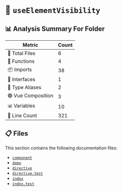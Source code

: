 # 📁 `useElementVisibility`

## 📊 Analysis Summary For Folder

| Metric | Count |
|--------|-------|
| 📁 Total Files | 6 |
| 🔧 Functions | 4 |
| 📦 Imports | 38 |
| 📐 Interfaces | 1 |
| 📑 Type Aliases | 2 |
| 🟢 Vue Composition | 3 |
| 📊 Variables | 10 |
| 🔢 Line Count | 321 |


## 📋 Files

This section contains the following documentation files:

- [`component`](./component.md)
- [`demo`](./demo.md)
- [`directive`](./directive.md)
- [`directive.test`](./directive.test.md)
- [`index`](./index.md)
- [`index.test`](./index.test.md)